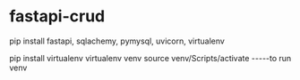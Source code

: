 # fastapi-crud

pip install fastapi, sqlachemy, pymysql, uvicorn, virtualenv

pip install virtualenv
virtualenv venv
source venv/Scripts/activate -----to run venv

